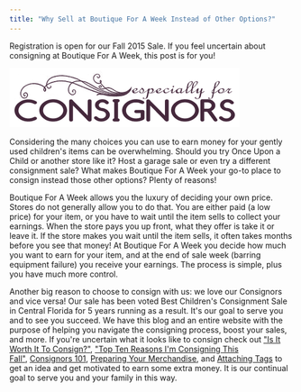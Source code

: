 ```yaml
---
title: "Why Sell at Boutique For A Week Instead of Other Options?"
---
```


Registration is open for our Fall 2015 Sale. If you feel uncertain about consigning at Boutique For A Week, this post is for you!

![](/img/blog/especiallyForConsignors.png)

Considering the many choices you can use to earn money for your gently used children's items can be overwhelming. Should you try Once Upon a Child or another store like it? Host a garage sale or even try a different consignment sale? What makes Boutique For A Week your go-to place to consign instead those other options? Plenty of reasons!

Boutique For A Week allows you the luxury of deciding your own price. Stores do not generally allow you to do that. You are either paid (a low price) for your item, or you have to wait until the item sells to collect your earnings. When the store pays you up front, what they offer is take it or leave it. If the store makes you wait until the item sells, it often takes months before you see that money! At Boutique For A Week you decide how much you want to earn for your item, and at the end of sale week (barring equipment failure) you receive your earnings. The process is simple, plus you have much more control.

Another big reason to choose to consign with us: we love our Consignors and vice versa! Our sale has been voted Best Children's Consignment Sale in Central Florida for 5 years running as a result. It's our goal to serve you and to see you succeed. We have this blog and an entire website with the purpose of helping you navigate the consigning process, boost your sales, and more. If you're uncertain what it looks like to consign check out ["Is It Worth It To Consign?"](/mom-to-mom-is-it-worth-it-to-consign-2/), ["Top Ten Reasons I'm Consigning This Fall"](/top-10-reasons-im-consigning-this-fall/), [Consignors 101](/consignors/), [Preparing Your Merchandise](/consignors/preparing-merchandise/), and [Attaching Tags](/consignors/attaching-tags/) to get an idea and get motivated to earn some extra money. It is our continual goal to serve you and your family in this way.
